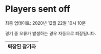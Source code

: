 # Players sent off
최종 업데이트: 2020년 12월 22일 10시 10분


경기 중 오류가 발생하는 경우 자동으로 퇴장됩니다.


| 퇴장된 참가자 |
|:---:|